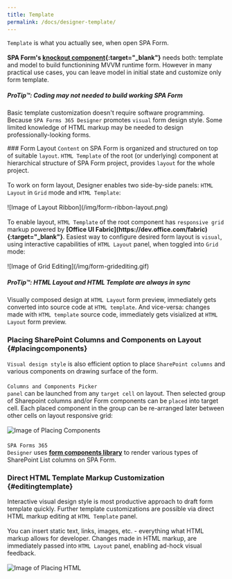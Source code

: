 ```yaml
---
title: Template
permalink: /docs/designer-template/
---
```

<code>Template</code> is what you actually see, when open SPA Form. 
<br/>
<br/>
<b>SPA Form's [knockout component](http://knockoutjs.com/documentation/component-overview.html){:target="_blank"}</b> needs both: template and model to build functionining MVVM runtime form. However in many practical use cases, you can leave model in initial state and customize only form template.
<div class="note">
  <h5>ProTip™: Coding may not needed to build working SPA Form</h5>
  <p>
    Basic template customization doesn't require software programming. Because <code>SPA Forms 365 Designer</code> promotes <code>visual</code> form design style. Some limited knowledge of HTML markup may be needed to design professionally-looking forms.
  </p>
</div>
### Form Layout
<code>Content</code> on SPA Form is organized and structured on top of suitable <code>layout</code>. <code>HTML Template</code> of the root (or underlying) component at hierarchical structure of SPA Form project, provides <code>layout</code> for the whole project.
<br/>
<br/>
To work on form layout, Designer enables two side-by-side panels: <code>HTML Layout</code> in <code>Grid</code> mode and <code>HTML Template</code>: 
<br/>
<br/>
![Image of Layout Ribbon](/img/form-ribbon-layout.png)
<br/>
<br/>
To enable layout, <code>HTML Template</code> of the root component has <code>responsive grid</code> markup powered by <b>[Office UI Fabric](https://dev.office.com/fabric){:target="_blank"}</b>. Easiest way to configure desired form layout is <code>visual</code>, using interactive capabilities of <code>HTML Layout</code> panel, when toggled into <code>Grid</code> mode: 
<br/>
<br/>
![Image of Grid Editing](/img/form-gridediting.gif)
<div class="note">
  <h5>ProTip™: HTML Layout and HTML Template are always in sync</h5>
  <p>
    Visually composed design at <code>HTML Layout</code> form preview, immediately gets converted into source code at <code>HTML template</code>. And vice-versa: changes made with <code>HTML template</code> source code, immediately gets visialized at <code>HTML Layout</code> form preview.
  </p>
</div>

### Placing SharePoint Columns and Components on Layout {#placingcomponents}

<code>Visual design style</code> is also efficient option to place <code>SharePoint columns</code> and various components on drawing surface of the form. 
<br/>
<br/>
<code>Columns and Components Picker panel</code> can be launched from any <code>target cell</code> on layout. Then selected group of Sharepoint columns and/or Form components can be <code>placed</code> into target cell. Each placed component in the group can be re-arranged later between other cells on layout responsive grid: 
<br/>
<br/>
![Image of Placing Components](/img/form-placingcomponents2.gif)
<br/>
<br/>
<code>SPA Forms 365 Designer</code> uses <b>[form components library](/docs/designer-syslibrary/#syscomponents)</b> to render various types of SharePoint List columns on SPA Form.
 
### Direct HTML Template Markup Customization {#editingtemplate}

Interactive visual design style is most productive approach to draft form template quickly. Further template customizations are possible via direct HTML markup editing at <code>HTML Template</code> panel. 
<br/>
<br/>
You can insert static text, links, images, etc. - everything what HTML markup allows for developer. Changes made in HTML markup, are immediately passed into <code>HTML Layout</code> panel, enabling ad-hock visual feedback. 
<br/>
<br/>
![Image of Placing HTML](/img/form-placinghtml.gif)


